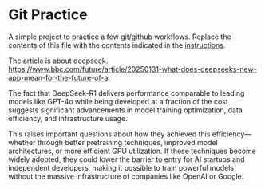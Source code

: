 # Git Practice
A simple project to practice a few git/github workflows.  Replace the contents of this file with the contents indicated in the [instructions](./instructions.md).

The article is about deepseek. https://www.bbc.com/future/article/20250131-what-does-deepseeks-new-app-mean-for-the-future-of-ai

The fact that DeepSeek-R1 delivers performance comparable to leading models like GPT-4o while being developed at a fraction of the cost suggests significant advancements in model training optimization, data efficiency, and infrastructure usage. 

This raises important questions about how they achieved this efficiency—whether through better pretraining techniques, improved model architectures, or more efficient GPU utilization. If these techniques become widely adopted, they could lower the barrier to entry for AI startups and independent developers, making it possible to train powerful models without the massive infrastructure of companies like OpenAI or Google.
